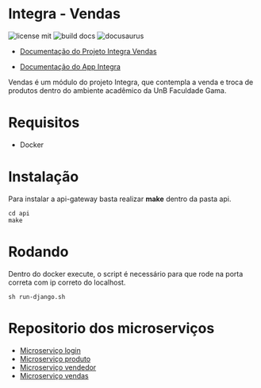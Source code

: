 # Integra - Vendas

![license mit](https://img.shields.io/badge/license-MIT-blue.svg) 
![build docs](https://travis-ci.com/fga-eps-mds/2018.2-iFood.png?branch=master)
![docusaurus](https://img.shields.io/badge/doc-Docusaurus-yellow.svg)

* [Documentação do Projeto Integra Vendas](https://fga-eps-mds.github.io/2018.2-iFood/)

* [Documentação do App Integra](https://fga-eps-mds.github.io/2018.2-FGAPP-FrontEnd)


Vendas é um módulo do projeto Integra, que contempla a venda e troca de produtos dentro do ambiente acadêmico da UnB Faculdade Gama.

# Requisitos
* Docker

# Instalação
Para instalar a api-gateway basta realizar **make** dentro da pasta api.

```shell
cd api
make
```

# Rodando
Dentro do docker execute, o script é necessário para que rode na porta correta com ip correto do localhost.

```shell
sh run-django.sh
```


# Repositorio dos microserviços

* [Microserviço login](https://github.com/fga-eps-mds/2018.2-FGAPP-login)
* [Microserviço produto](https://github.com/fga-eps-mds/2018.2-FGAPP-produto)
* [Microserviço vendedor](https://github.com/fga-eps-mds/2018.2-FGAPP-vendedor)
* [Microserviço vendas](https://github.com/fga-eps-mds/2018.2-FGAPP-vendas)
